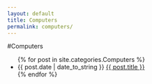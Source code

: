 ```yaml
---
layout: default
title: Computers
permalink: computers/
---
```


#Computers

<ul>
{% for post in site.categories.Computers %}
<li>{{ post.date | date_to_string }} <a href="{{ site.url }}{{ post.url }}">{{ post.title }}</a></li>
{% endfor %}
</ul>
 
